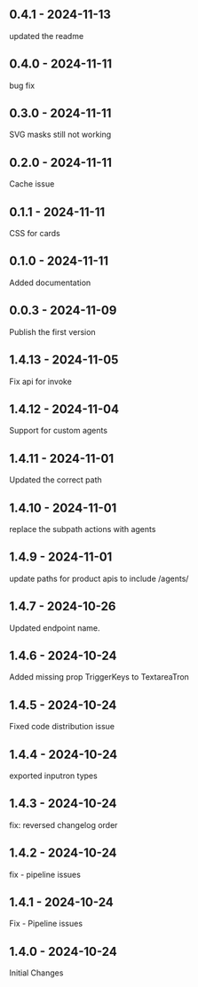 ## 0.4.1 - 2024-11-13
updated the readme

## 0.4.0 - 2024-11-11
bug fix

## 0.3.0 - 2024-11-11
SVG masks still not working

## 0.2.0 - 2024-11-11
Cache issue

## 0.1.1 - 2024-11-11
CSS for cards

## 0.1.0 - 2024-11-11
Added documentation

## 0.0.3 - 2024-11-09
Publish the first version

## 1.4.13 - 2024-11-05
Fix api for invoke

## 1.4.12 - 2024-11-04
Support for custom agents

## 1.4.11 - 2024-11-01
Updated the correct path 

## 1.4.10 - 2024-11-01
replace the subpath actions with agents

## 1.4.9 - 2024-11-01
update paths for product apis to include /agents/

## 1.4.7 - 2024-10-26
Updated endpoint name.

## 1.4.6 - 2024-10-24
Added missing prop TriggerKeys to TextareaTron

## 1.4.5 - 2024-10-24
Fixed code distribution issue

## 1.4.4 - 2024-10-24
exported inputron types

## 1.4.3 - 2024-10-24
fix: reversed changelog order

## 1.4.2 - 2024-10-24
fix - pipeline issues

## 1.4.1 - 2024-10-24
Fix - Pipeline issues

## 1.4.0 - 2024-10-24
Initial Changes
